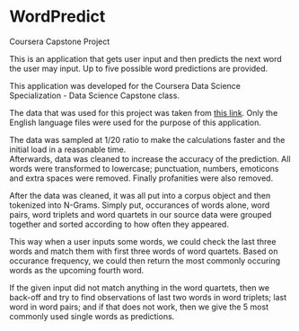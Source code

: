 # WordPredict
Coursera Capstone Project

This is an application that gets user input and then predicts the next word the user may input. Up to five possible word predictions are provided.  

This application was developed for the Coursera Data Science Specialization - Data Science Capstone class.

The data that was used for this project was taken from [this link]("https://d396qusza40orc.cloudfront.net/dsscapstone/dataset/Coursera-SwiftKey.zip"). 
Only the English language files were used for the purpose of this application.  

The data was sampled at 1/20 ratio to make the calculations faster and the initial load in a reasonable time.  
Afterwards, data was cleaned to increase the accuracy of the prediction. All words were transformed to lowercase; punctuation, numbers, emoticons 
and extra spaces were removed. Finally profanities were also removed.  

After the data was cleaned, it was all put into a corpus object and then tokenized into N-Grams. Simply put, occurances of words alone, word pairs, 
word triplets and word quartets in our source data were grouped together and sorted according to how often they appeared.  

This way when a user inputs some words, we could check the last three words and match them with first three words of word quartets. Based on 
occurance frequency, we could then return the most commonly occuring words as the upcoming fourth word.  

If the given input did not match anything in the word quartets, then we back-off and try to find observations of last two words in word triplets; 
last word in word pairs; and if that does not work, then we give the 5 most commonly used single words as predictions.  

